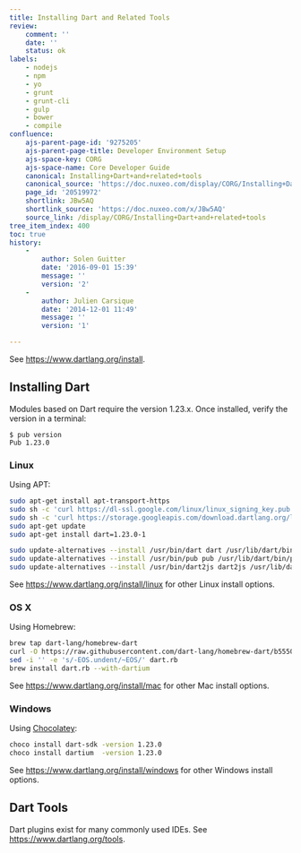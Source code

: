```yaml
---
title: Installing Dart and Related Tools
review:
    comment: ''
    date: ''
    status: ok
labels:
    - nodejs
    - npm
    - yo
    - grunt
    - grunt-cli
    - gulp
    - bower
    - compile
confluence:
    ajs-parent-page-id: '9275205'
    ajs-parent-page-title: Developer Environment Setup
    ajs-space-key: CORG
    ajs-space-name: Core Developer Guide
    canonical: Installing+Dart+and+related+tools
    canonical_source: 'https://doc.nuxeo.com/display/CORG/Installing+Dart+and+related+tools'
    page_id: '20519972'
    shortlink: JBw5AQ
    shortlink_source: 'https://doc.nuxeo.com/x/JBw5AQ'
    source_link: /display/CORG/Installing+Dart+and+related+tools
tree_item_index: 400
toc: true
history:
    -
        author: Solen Guitter
        date: '2016-09-01 15:39'
        message: ''
        version: '2'
    -
        author: Julien Carsique
        date: '2014-12-01 11:49'
        message: ''
        version: '1'

---
```


See <https://www.dartlang.org/install>.

## Installing Dart

Modules based on Dart require the version 1.23.x. Once installed, verify the version in a terminal:

```
$ pub version
Pub 1.23.0
```

### Linux

Using APT:

```bash
sudo apt-get install apt-transport-https
sudo sh -c 'curl https://dl-ssl.google.com/linux/linux_signing_key.pub | apt-key add -'
sudo sh -c 'curl https://storage.googleapis.com/download.dartlang.org/linux/debian/dart_stable.list > /etc/apt/sources.list.d/dart_stable.list'
sudo apt-get update
sudo apt-get install dart=1.23.0-1

sudo update-alternatives --install /usr/bin/dart dart /usr/lib/dart/bin/dart 0
sudo update-alternatives --install /usr/bin/pub pub /usr/lib/dart/bin/pub 0
sudo update-alternatives --install /usr/bin/dart2js dart2js /usr/lib/dart/bin/dart2js 0
```

See https://www.dartlang.org/install/linux for other Linux install options.

### OS X

Using Homebrew:

```bash
brew tap dart-lang/homebrew-dart
curl -O https://raw.githubusercontent.com/dart-lang/homebrew-dart/b55507ab62b2e724b62e58a8e5363a726e34b7e7/dart.rb
sed -i '' -e 's/-EOS.undent/~EOS/' dart.rb
brew install dart.rb --with-dartium
```

See https://www.dartlang.org/install/mac for other Mac install options.

### Windows

Using [Chocolatey](https://chocolatey.org/install):

```bash
choco install dart-sdk -version 1.23.0
choco install dartium  -version 1.23.0
```

See https://www.dartlang.org/install/windows for other Windows install options.


## Dart Tools

Dart plugins exist for many commonly used IDEs. See <https://www.dartlang.org/tools>.
